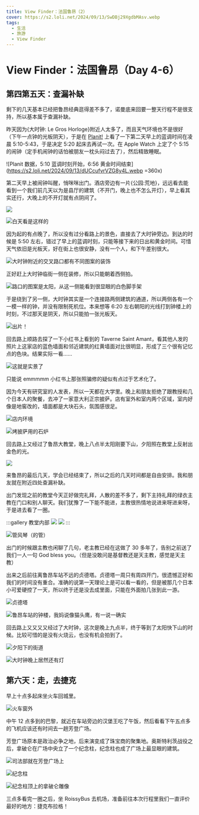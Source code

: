 ```yaml
---
title: View Finder：法国鲁昂（2）
cover: https://s2.loli.net/2024/09/13/SwDBj29XgdbMAsv.webp
tags:
  - 生活
  - 旅游
  - View Finder
---
```


# View Finder：法国鲁昂（Day 4-6）

## 第四第五天：查漏补缺

剩下的几天基本已经把鲁昂经典逛得差不多了，诺曼底来回要一整天行程不是很支持，所以基本属于查漏补缺。

昨天因为{大时钟: Le Gros Horloge}附近人太多了，而且天气环境也不是很好（下午一点钟的光板阴天），于是在 [Planit!](https://www.planitphoto.cn/) 上看了一下第二天早上的蓝调时间在凌晨 5:10-5:43，于是决定 5:20 起床去再试一次。在 Apple Watch 上定了个 5:15 的闹钟（定手机闹钟的话怕被朋友一枕头闷过去了），然后精致睡眠。

![Planit 数据，5:10 蓝调时刻开始，6:56 黄金时间结束](https://s2.loli.net/2024/09/13/dUCcufvrVZG8y4L.webp =360x)

第二天早上被闹钟叫醒，悄咪咪出门。酒店旁边有一片{公园:荒地}，远远看去能看到一个我们前几天以为是县厅的建筑（不开门，晚上也不怎么开灯），早上看其实还行，大晚上的不开灯就有点阴间了。

![](https://s2.loli.net/2024/09/13/qzfZLcAOPHUC2Qr.webp)

![白天看是这样的](https://s2.loli.net/2024/09/13/JxTVrtocRlYMEwi.webp)

因为起的有点晚了，所以没有过分看路上的景色，直接去了大时钟旁边。到达的时候是 5:50 左右，错过了早上的蓝调时刻，只能等接下来的日出和黄金时间。可惜天气依旧是光板天，好在街上也很安静，没有一个人，和下午差别很大。

![大时钟附近的交叉路口都有不同图案的装饰](https://s2.loli.net/2024/09/10/eYafIyDlmbFg7Sn.webp)

正好赶上大时钟临街一侧在装修，所以只能朝着西侧拍。

![路口的图案是太阳，从这一侧能看到很显眼的白色脚手架](https://s2.loli.net/2024/09/10/GTBzNkqQHiwt6DA.webp)

于是绕到了另一侧，大时钟其实是一个连接路两侧建筑的通道，所以两侧各有一个一模一样的钟，并没有限制死机位。本来想等 6:20 左右朝阳的光线打到钟楼上的时刻，不过那天是阴天，所以只能拍一张光板天。

![出片！](https://s2.loli.net/2024/09/10/e7XZqO8mzhKYxvt.webp)

回去路上顺路去探了一下小红书上看到的 Taverne Saint Amant，看其他人发的照片上这家店的蓝色墙面和邻近建筑的红黄墙面对比很明显，形成了三个很有记忆点的色块。结果实际一看……

![这就是实景了](https://s2.loli.net/2024/09/10/eUZ7bBJkfg92qG6.webp)

只能说 emmmmm 小红书上那张照骗修的疑似有点过于艺术化了。

因为今天有研究室的人发表，所以一天都在大学里。晚上和朋友拒绝了跟教授和几个日本人的聚餐，去冲了一家意大利正宗披萨。店有室外和室内两个区域，室内好像是地窖改的，墙面都是大块石头，氛围感很足。

![店内环境](https://s2.loli.net/2024/09/10/Mztsvqj4a5Y9By2.webp)

![烤披萨用的石炉](https://s2.loli.net/2024/09/10/1wpJ7tNFZOUdkev.webp)

回去路上又经过了鲁昂大教堂，晚上八点半太阳刚要下山，夕阳照在教堂上反射出金色的光。

![](https://s2.loli.net/2024/09/10/pWNP4VUzKwG5Ld9.webp)

来鲁昂的最后几天，学会已经结束了，所以之后的几天时间都是自由安排。我和朋友就在附近四处查漏补缺。

出门发现之前的教堂今天正好做完礼拜，人散的差不多了，剩下主持礼拜的绿衣主教在门口和别人聊天。我们犹豫了一下能不能进，主教很热情地说进来呀进来呀，于是进去看了一圈。

:::gallery 教堂内部
![](https://s2.loli.net/2024/09/10/kjEiC63sDTVAg89.webp)
![](https://s2.loli.net/2024/09/10/T9dZkSgEKxqUfF5.webp)
:::

![管风琴（的管）](https://s2.loli.net/2024/09/10/WuzveSDmfT71Ia6.webp)

出门的时候跟主教也闲聊了几句，老主教已经在这做了 30 多年了，告别之前送了我们一人一句 God bless you。（但是没敢问是基督教还是天主教，感觉是天主教）

出来之后前往离鲁昂车站不远的贞德塔。贞德塔一周只有周四开门，很遗憾正好和我们的时间没有重合。准确的说第一天理论上是可以看一看的，但是被那几个日本小可爱硬控了一天，所以终于还是没去成里面，只能在外面拍几张到此一游。

![贞德塔](https://s2.loli.net/2024/09/10/k8Mv5aXzIjEAnFy.webp)

![鲁昂车站的钟楼，我妈说像猫头鹰，有一说一确实](https://s2.loli.net/2024/09/10/ACiJfGmsQdyF97E.webp)

回去路上又又又又经过了大时钟，这次是晚上九点半，终于等到了太阳快下山的时候。比较可惜的是没有火烧云，也没有机会拍到了。

![夕阳下的街道](https://s2.loli.net/2024/09/10/3nQ6p8MjIiNBCew.webp)

![大时钟晚上居然还有灯](https://s2.loli.net/2024/09/10/alwjtFATxGiV4Cg.webp)

## 第六天：走，去捷克

早上十点多起床坐火车回城里。

![火车窗外](https://cdn.sa.net/2024/11/07/ONU6mDfXg3tw8rs.webp)

中午 12 点多到的巴黎，就近在车站旁边的汉堡王吃了午饭，然后看看下午五点多的飞机应该还有时间去一趟芳登广场。

芳登广场原本是政治必争之地，后来演变成了珠宝商的聚集地。奥斯特利茨战役之后，拿破仑在广场中央立了一个纪念柱，纪念柱也成了广场上最显眼的建筑。

![司法部就在芳登广场上](https://s2.loli.net/2024/09/10/9gn2OUR8T5acJzS.webp)

![纪念柱](https://s2.loli.net/2024/09/10/7cSDe4CozZMnHAu.webp)

![纪念柱顶上的拿破仑雕像](https://s2.loli.net/2024/09/10/O5zws4qILrJMlfE.webp)

三点多看完一圈之后，坐 RoissyBus 去机场，准备前往本次行程里我们一直评价最好的地方：捷克布拉格！
